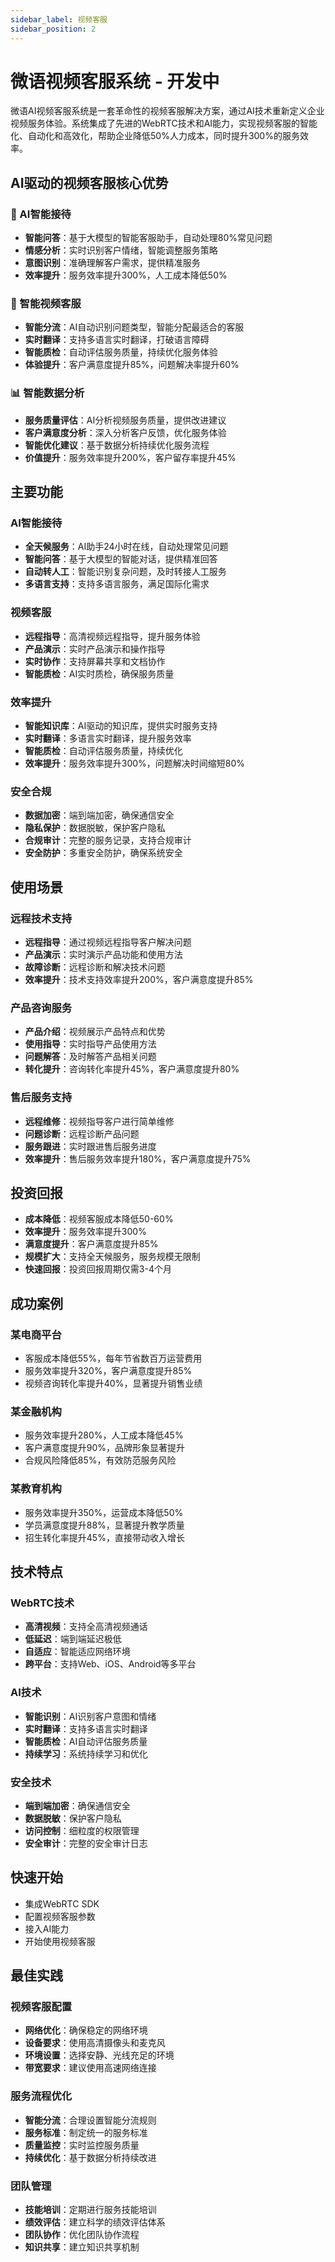 ```yaml
---
sidebar_label: 视频客服
sidebar_position: 2
---
```


# 微语视频客服系统 - 开发中

微语AI视频客服系统是一套革命性的视频客服解决方案，通过AI技术重新定义企业视频服务体验。系统集成了先进的WebRTC技术和AI能力，实现视频客服的智能化、自动化和高效化，帮助企业降低50%人力成本，同时提升300%的服务效率。

## AI驱动的视频客服核心优势

### 🤖 AI智能接待

- **智能问答**：基于大模型的智能客服助手，自动处理80%常见问题
- **情感分析**：实时识别客户情绪，智能调整服务策略
- **意图识别**：准确理解客户需求，提供精准服务
- **效率提升**：服务效率提升300%，人工成本降低50%

### 🎥 智能视频客服

- **智能分流**：AI自动识别问题类型，智能分配最适合的客服
- **实时翻译**：支持多语言实时翻译，打破语言障碍
- **智能质检**：自动评估服务质量，持续优化服务体验
- **体验提升**：客户满意度提升85%，问题解决率提升60%

### 📊 智能数据分析

- **服务质量评估**：AI分析视频服务质量，提供改进建议
- **客户满意度分析**：深入分析客户反馈，优化服务体验
- **智能优化建议**：基于数据分析持续优化服务流程
- **价值提升**：服务效率提升200%，客户留存率提升45%

## 主要功能

### AI智能接待

- **全天候服务**：AI助手24小时在线，自动处理常见问题
- **智能问答**：基于大模型的智能对话，提供精准回答
- **自动转人工**：智能识别复杂问题，及时转接人工服务
- **多语言支持**：支持多语言服务，满足国际化需求

### 视频客服

- **远程指导**：高清视频远程指导，提升服务体验
- **产品演示**：实时产品演示和操作指导
- **实时协作**：支持屏幕共享和文档协作
- **智能质检**：AI实时质检，确保服务质量

### 效率提升

- **智能知识库**：AI驱动的知识库，提供实时服务支持
- **实时翻译**：多语言实时翻译，提升服务效率
- **智能质检**：自动评估服务质量，持续优化
- **效率提升**：服务效率提升300%，问题解决时间缩短80%

### 安全合规

- **数据加密**：端到端加密，确保通信安全
- **隐私保护**：数据脱敏，保护客户隐私
- **合规审计**：完整的服务记录，支持合规审计
- **安全防护**：多重安全防护，确保系统安全

## 使用场景

### 远程技术支持

- **远程指导**：通过视频远程指导客户解决问题
- **产品演示**：实时演示产品功能和使用方法
- **故障诊断**：远程诊断和解决技术问题
- **效率提升**：技术支持效率提升200%，客户满意度提升85%

### 产品咨询服务

- **产品介绍**：视频展示产品特点和优势
- **使用指导**：实时指导产品使用方法
- **问题解答**：及时解答产品相关问题
- **转化提升**：咨询转化率提升45%，客户满意度提升80%

### 售后服务支持

- **远程维修**：视频指导客户进行简单维修
- **问题诊断**：远程诊断产品问题
- **服务跟进**：实时跟进售后服务进度
- **效率提升**：售后服务效率提升180%，客户满意度提升75%

## 投资回报

- **成本降低**：视频客服成本降低50-60%
- **效率提升**：服务效率提升300%
- **满意度提升**：客户满意度提升85%
- **规模扩大**：支持全天候服务，服务规模无限制
- **快速回报**：投资回报周期仅需3-4个月

## 成功案例

### 某电商平台

- 客服成本降低55%，每年节省数百万运营费用
- 服务效率提升320%，客户满意度提升85%
- 视频咨询转化率提升40%，显著提升销售业绩

### 某金融机构

- 服务效率提升280%，人工成本降低45%
- 客户满意度提升90%，品牌形象显著提升
- 合规风险降低85%，有效防范服务风险

### 某教育机构

- 服务效率提升350%，运营成本降低50%
- 学员满意度提升88%，显著提升教学质量
- 招生转化率提升45%，直接带动收入增长

## 技术特点

### WebRTC技术

- **高清视频**：支持全高清视频通话
- **低延迟**：端到端延迟极低
- **自适应**：智能适应网络环境
- **跨平台**：支持Web、iOS、Android等多平台

### AI技术

- **智能识别**：AI识别客户意图和情绪
- **实时翻译**：支持多语言实时翻译
- **智能质检**：AI自动评估服务质量
- **持续学习**：系统持续学习和优化

### 安全技术

- **端到端加密**：确保通信安全
- **数据脱敏**：保护客户隐私
- **访问控制**：细粒度的权限管理
- **安全审计**：完整的安全审计日志

## 快速开始

- 集成WebRTC SDK
- 配置视频客服参数
- 接入AI能力
- 开始使用视频客服

## 最佳实践

### 视频客服配置

- **网络优化**：确保稳定的网络环境
- **设备要求**：使用高清摄像头和麦克风
- **环境设置**：选择安静、光线充足的环境
- **带宽要求**：建议使用高速网络连接

### 服务流程优化

- **智能分流**：合理设置智能分流规则
- **服务标准**：制定统一的服务标准
- **质量监控**：实时监控服务质量
- **持续优化**：基于数据分析持续改进

### 团队管理

- **技能培训**：定期进行服务技能培训
- **绩效评估**：建立科学的绩效评估体系
- **团队协作**：优化团队协作流程
- **知识共享**：建立知识共享机制
